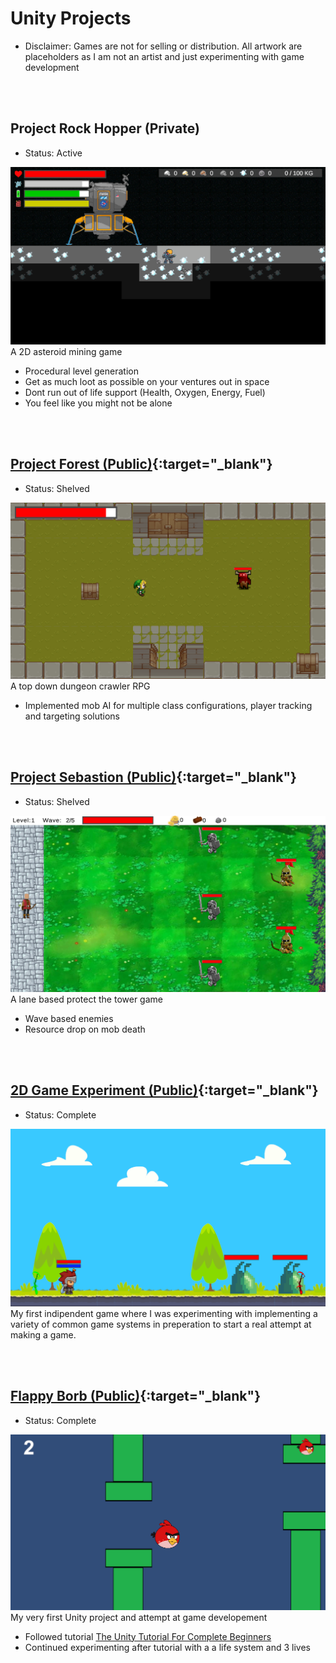 # Unity Projects
* Disclaimer: Games are not for selling or distribution. All artwork are placeholders as I am not an artist and just experimenting with game development   
 
<br>
<br>

## Project Rock Hopper (Private)
* Status: Active

![RockHopper](assets/images/project_rock_hopper.png)
A 2D asteroid mining game
* Procedural level generation
* Get as much loot as possible on your ventures out in space
* Dont run out of life support (Health, Oxygen, Energy, Fuel)
* You feel like you might not be alone

<br>
<br>

## [Project Forest (Public)](https://github.com/Fenris42/Project_Forest){:target="_blank"}
* Status: Shelved

![Forest](assets/images/project_forest.png)
A top down dungeon crawler RPG
* Implemented mob AI for multiple class configurations, player tracking and targeting solutions

<br>
<br>

## [Project Sebastion (Public)](https://github.com/Fenris42/Project_Sebastion){:target="_blank"}
* Status: Shelved

![Sebastion](assets/images/project_sebastion.png)
A lane based protect the tower game
* Wave based enemies
* Resource drop on mob death

<br>
<br>

## [2D Game Experiment (Public)](https://github.com/Fenris42/2D_Platformer_Experiment){:target="_blank"}
* Status: Complete

![2D_Experiment](assets/images/2d_experiment.png)
My first indipendent game where I was experimenting with implementing a variety of common game systems in preperation to start a real attempt at making a game.

<br>
<br>

## [Flappy Borb (Public)](https://github.com/Fenris42/Flappy_Borb){:target="_blank"}
* Status: Complete

![FlappyBorb](assets/images/flappy_borb.png)
My very first Unity project and attempt at game developement
* Followed tutorial [The Unity Tutorial For Complete Beginners](https://youtu.be/XtQMytORBmM?si=leTh6QheRjBX62GI)
* Continued experimenting after tutorial with a a life system and 3 lives

<br>
<br>
<br>
<br>
<br>

